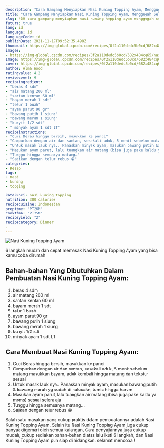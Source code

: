 ```yaml
---
description: "Cara Gampang Menyiapkan Nasi Kuning Topping Ayam, Menggugah Selera"
title: "Cara Gampang Menyiapkan Nasi Kuning Topping Ayam, Menggugah Selera"
slug: 439-cara-gampang-menyiapkan-nasi-kuning-topping-ayam-menggugah-selera
future: true
lang: id
language: id
languageCode: id
publishDate: 2021-11-17T09:52:35.498Z 
thumbnail: https://img-global.cpcdn.com/recipes/0f2a110dedc5b0cd/682x484cq65/nasi-kuning-topping-ayam-foto-resep-utama.png
images:
- https://img-global.cpcdn.com/recipes/0f2a110dedc5b0cd/682x484cq65/nasi-kuning-topping-ayam-foto-resep-utama.png
image: https://img-global.cpcdn.com/recipes/0f2a110dedc5b0cd/682x484cq65/nasi-kuning-topping-ayam-foto-resep-utama.png
cover: https://img-global.cpcdn.com/recipes/0f2a110dedc5b0cd/682x484cq65/nasi-kuning-topping-ayam-foto-resep-utama.png
author: Alma Wood
ratingvalue: 4.2
reviewcount: 6
recipeingredient:
- "beras 4 sdm"
- "air matang 200 ml"
- "santan kentan 60 ml"
- "bayam merah 1 sdt"
- "telur 1 buah"
- "ayam parut 90 gr"
- "bawang putih 1 siung"
- "bawang merah 1 siung"
- "kunyit 1/2 sdt"
- " minyak ayam 1 sdt LT"
recipeinstructions:
- "Cuci Beras hingga bersih, masukkan ke panci"
- "Campurkan dengan air dan santan, sesekali aduk, 5 menit sebelum matang masukkan bayam, aduk kembali hingga matang dan tekstur sesuai"
- "Untuk masak lauk nya.. Panaskan minyak ayam, masukan bawang putih &amp; bawang merah yg sudah di halusakn, tumis hingga harum"
- "Masukan ayam parut, lalu tuangkan air matang (bisa juga pake kaldu ya moms) sesuai selera aja"
- "Tunggu hingga semuanya matang…"
- "Sajikan dengan telur rebus 😁"
categories:
- Resep
tags:
- nasi
- kuning
- topping

katakunci: nasi kuning topping 
nutrition: 300 calories
recipecuisine: Indonesian
preptime: "PT26M"
cooktime: "PT35M"
recipeyield: "2"
recipecategory: Dinner
. 
---
```



![Nasi Kuning Topping Ayam](https://img-global.cpcdn.com/recipes/0f2a110dedc5b0cd/682x484cq65/nasi-kuning-topping-ayam-foto-resep-utama.png)

6 langkah mudah dan cepat memasak  Nasi Kuning Topping Ayam yang bisa kamu coba dirumah

<!--inarticleads1-->

## Bahan-bahan Yang Dibutuhkan Dalam Pembuatan Nasi Kuning Topping Ayam:

1. beras 4 sdm
1. air matang 200 ml
1. santan kentan 60 ml
1. bayam merah 1 sdt
1. telur 1 buah
1. ayam parut 90 gr
1. bawang putih 1 siung
1. bawang merah 1 siung
1. kunyit 1/2 sdt
1.  minyak ayam 1 sdt LT



<!--inarticleads2-->

## Cara Membuat Nasi Kuning Topping Ayam:

1. Cuci Beras hingga bersih, masukkan ke panci
1. Campurkan dengan air dan santan, sesekali aduk, 5 menit sebelum matang masukkan bayam, aduk kembali hingga matang dan tekstur sesuai
1. Untuk masak lauk nya.. Panaskan minyak ayam, masukan bawang putih &amp; bawang merah yg sudah di halusakn, tumis hingga harum
1. Masukan ayam parut, lalu tuangkan air matang (bisa juga pake kaldu ya moms) sesuai selera aja
1. Tunggu hingga semuanya matang…
1. Sajikan dengan telur rebus 😁




Salah satu masakan yang cukup praktis dalam pembuatannya adalah  Nasi Kuning Topping Ayam. Selain itu  Nasi Kuning Topping Ayam  juga cukup banyak digemari oleh semua kalangan, Cara penyajiannya juga cukup mudah, cukup sediakan bahan-bahan diatas lalu ikuti 6 langkah, dan  Nasi Kuning Topping Ayam  pun siap di hidangkan. selamat mencoba !
